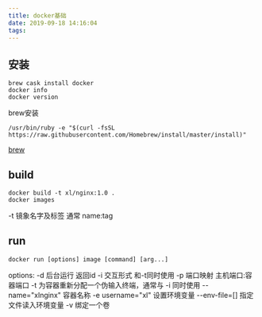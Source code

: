 ```yaml
---
title: docker基础
date: 2019-09-18 14:16:04
tags:
---
```


## 安装
```aidl
brew cask install docker
docker info
docker version

```
brew安装
```aidl
/usr/bin/ruby -e "$(curl -fsSL https://raw.githubusercontent.com/Homebrew/install/master/install)"

```
[brew](https://www.jianshu.com/p/ab50ea8b13d6)

## build
```aidl
docker build -t xl/nginx:1.0 .
docker images

```
-t 镜象名字及标签 通常 name:tag

## run
```aidl
docker run [options] image [command] [arg...]

```
options:
-d 后台运行 返回id
-i 交互形式 和-t同时使用
-p 端口映射 主机端口:容器端口
-t 为容器重新分配一个伪输入终端，通常与 -i 同时使用
--name="xlnginx" 容器名称
-e username="xl" 设置环境变量
--env-file=[] 指定文件读入环境变量
-v 绑定一个卷
